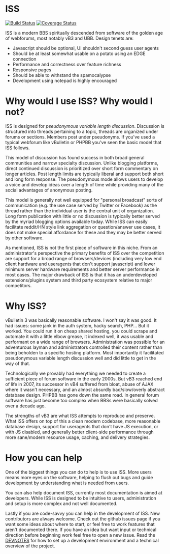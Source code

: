 # ISS
[![Build Status](https://travis-ci.org/Lanny/ISS.svg?branch=master)](https://travis-ci.org/Lanny/ISS)
[![Coverage Status](https://coveralls.io/repos/github/Lanny/ISS/badge.svg?branch=master)](https://coveralls.io/github/Lanny/ISS?branch=master)

ISS is a modern BBS spiritually descended from software of the golden age of webforums, most notably vB3 and UBB. Design tenets are:

- Javascript should be optional, UI shouldn't second guess user agents
- Should be at least somewhat usable on a potato using an EDGE connection
- Performance and correctness over feature richness
- Responsive pages
- Should be able to withstand the spamocalypse 
- Development using notepad is highly encouraged

# Why would I use ISS? Why would I not?

ISS is designed for _pseudonymous variable length discussion_. Discussion is structured into threads pertaining to a topic, threads are organized under forums or sections. Members post under pseudonyms. If you've used a typical webforum like vBulletin or PHPBB you've seen the basic model that ISS follows.

This model of discussion has found success in both broad general communities and narrow specialty discussion. Unlike blogging platforms, direct continued discussion is prioritized over short form commentary on longer articles. Post length limits are typically liberal and support both short and long form response. The pseudonymous mode allows users to develop a voice and develop ideas over a length of time while providing many of the social advantages of anonymous posting.

This model is generally not well equipped for "personal broadcast" sorts of communication (e.g. the use case served by Twitter or Facebook) as the thread rather than the individual user is the central unit of organization. Long form publication with little or no discussion is typically better served by the myriad blogging options available today. While ISS can easily facilitate reddit/HN style link aggregation or question/answer use cases, it does not make special affordance for these and they may be better served by other software.

As mentioned, ISS is not the first piece of software in this niche. From an administrator's perspective the primary benefits of ISS over the competition are support for a broad range of browsers/devices (including very low end client hardware and useragents that don't support javascript) and lower minimum server hardware requirements and better server performance in most cases. The major drawback of ISS is that it has an underdeveloped extensions/plugins system and third party ecosystem relative to major competitors.

# Why ISS?

vBulletin 3 was basically reasonable software. I won't say it was good. It had issues: some jank in the auth system, hacky search, PHP... But it worked. You could run it on cheap shared hosting, you could scrape and automate it with a little elbow grease, it indexed well, it was usable and performant on a wide range of browsers. Administration was possible for an adventurous layman and administrators controlled their content rather than being beholden to a specific hosting platform. Most importantly it facilitated pseudonymous variable length discussion well and did little to get in the way of that.

Technologically we provably had everything we needed to create a sufficient piece of forum software in the early 2000s. But vB3 reached end of life in 2007, its successor in vB4 suffered from bloat, abuse of AJAX where it wasn't necessary, and an almost absurdly bad/slow/overly abstract database design. PHPBB has gone down the same road. In general forum software has just become too complex when BBSs were basically solved over a decade ago.

The strengths of vB3 are what ISS attempts to reproduce and preserve. What ISS offers on top of this a clean modern codebase, more reasonable database design, support for useragents that don't have JS execution, or with JS disabled, and generally better client-side performance through more sane/modern resource usage, caching, and delivery strategies.

# How you can help

One of the biggest things you can do to help is to use ISS. More users means more eyes on the software, helping to flush out bugs and guide development by understanding what is needed from users.

You can also help document ISS, currently most documentation is aimed at developers. While ISS is designed to be intuitive to users, administration and setup is more complex and not well documented.

Lastly if you are code-savvy you can help in the development of ISS. New contributors are always welcome. Check out the github issues page if you want some ideas about where to start, or feel free to work features that aren't documented there. If you have an idea but want input or technical direction before beginning work feel free to open a new issue. Read the [DEVNOTES](../docs/DEVNOTES.md) for how to set up a development environment and a technical overview of the project.
